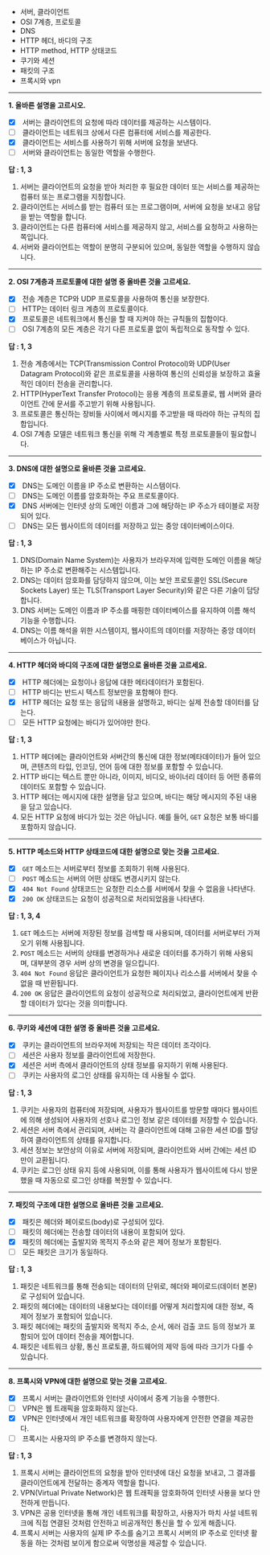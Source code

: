 - 서버, 클라이언트
- OSI 7계층, 프로토콜
- DNS
- HTTP 헤더, 바디의 구조
- HTTP method, HTTP 상태코드
- 쿠기와 세션
- 패킷의 구조
- 프록시와 vpn





---
**1. 올바른 설명을 고르시오.**

- [x]  서버는 클라이언트의 요청에 따라 데이터를 제공하는 시스템이다.
- [ ]  클라이언트는 네트워크 상에서 다른 컴퓨터에 서비스를 제공한다.
- [x]  클라이언트는 서비스를 사용하기 위해 서버에 요청을 보낸다.
- [ ]  서버와 클라이언트는 동일한 역할을 수행한다.

**답 : 1, 3**

1. 서버는 클라이언트의 요청을 받아 처리한 후 필요한 데이터 또는 서비스를 제공하는 컴퓨터 또는 프로그램을 지칭합니다.
2. 클라이언트는 서비스를 받는 컴퓨터 또는 프로그램이며, 서버에 요청을 보내고 응답을 받는 역할을 합니다.
3. 클라이언트는 다른 컴퓨터에 서비스를 제공하지 않고, 서비스를 요청하고 사용하는 쪽입니다.
4. 서버와 클라이언트는 역할이 분명히 구분되어 있으며, 동일한 역할을 수행하지 않습니다.

---

**2. OSI 7계층과 프로토콜에 대한 설명 중 올바른 것을 고르세요.**

- [x]  전송 계층은 TCP와 UDP 프로토콜을 사용하여 통신을 보장한다.
- [ ]  HTTP는 데이터 링크 계층의 프로토콜이다.
- [x]  프로토콜은 네트워크에서 통신을 할 때 지켜야 하는 규칙들의 집합이다.
- [ ]  OSI 7계층의 모든 계층은 각기 다른 프로토콜 없이 독립적으로 동작할 수 있다.

**답 : 1, 3**

1. 전송 계층에서는 TCP(Transmission Control Protocol)와 UDP(User Datagram Protocol)와 같은 프로토콜을 사용하여 통신의 신뢰성을 보장하고 효율적인 데이터 전송을 관리합니다.
2. HTTP(HyperText Transfer Protocol)는 응용 계층의 프로토콜로, 웹 서버와 클라이언트 간에 문서를 주고받기 위해 사용됩니다.
3. 프로토콜은 통신하는 장비들 사이에서 메시지를 주고받을 때 따라야 하는 규칙의 집합입니다.
4. OSI 7계층 모델은 네트워크 통신을 위해 각 계층별로 특정 프로토콜들이 필요합니다.

---

**3. DNS에 대한 설명으로 올바른 것을 고르세요.**

- [x]  DNS는 도메인 이름을 IP 주소로 변환하는 시스템이다.
- [ ]  DNS는 도메인 이름를 암호화하는 주요 프로토콜이다.
- [x]  DNS 서버에는 인터넷 상의 도메인 이름과 그에 해당하는 IP 주소가 테이블로 저장되어 있다.
- [ ]  DNS는 모든 웹사이트의 데이터를 저장하고 있는 중앙 데이터베이스이다.

**답 : 1, 3**

1. DNS(Domain Name System)는 사용자가 브라우저에 입력한 도메인 이름을 해당하는 IP 주소로 변환해주는 시스템입니다.
2. DNS는 데이터 암호화를 담당하지 않으며, 이는 보안 프로토콜인 SSL(Secure Sockets Layer) 또는 TLS(Transport Layer Security)와 같은 다른 기술이 담당합니다.
3. DNS 서버는 도메인 이름과 IP 주소를 매핑한 데이터베이스를 유지하여 이름 해석 기능을 수행합니다.
4. DNS는 이름 해석을 위한 시스템이지, 웹사이트의 데이터를 저장하는 중앙 데이터베이스가 아닙니다.

---

**4. HTTP 헤더와 바디의 구조에 대한 설명으로 올바른 것을 고르세요.**

- [x]  HTTP 헤더에는 요청이나 응답에 대한 메타데이터가 포함된다.
- [ ]  HTTP 바디는 반드시 텍스트 정보만을 포함해야 한다.
- [x]  HTTP 헤더는 요청 또는 응답의 내용을 설명하고, 바디는 실제 전송할 데이터를 담는다.
- [ ]  모든 HTTP 요청에는 바디가 있어야만 한다.

**답 : 1, 3**

1. HTTP 헤더에는 클라이언트와 서버간의 통신에 대한 정보(메타데이터)가 들어 있으며, 콘텐츠의 타입, 인코딩, 언어 등에 대한 정보를 포함할 수 있습니다.
2. HTTP 바디는 텍스트 뿐만 아니라, 이미지, 비디오, 바이너리 데이터 등 어떤 종류의 데이터도 포함할 수 있습니다.
3. HTTP 헤더는 메시지에 대한 설명을 담고 있으며, 바디는 해당 메시지의 주된 내용을 담고 있습니다.
4. 모든 HTTP 요청에 바디가 있는 것은 아닙니다. 예를 들어, `GET` 요청은 보통 바디를 포함하지 않습니다.

---

**5. HTTP 메소드와 HTTP 상태코드에 대한 설명으로 맞는 것을 고르세요.**

- [x]  `GET` 메소드는 서버로부터 정보를 조회하기 위해 사용된다.
- [ ]  `POST` 메소드는 서버의 어떤 상태도 변경시키지 않는다.
- [x]  `404 Not Found` 상태코드는 요청한 리소스를 서버에서 찾을 수 없음을 나타낸다.
- [x]  `200 OK` 상태코드는 요청이 성공적으로 처리되었음을 나타낸다.

**답 : 1, 3, 4**

1. `GET` 메소드는 서버에 저장된 정보를 검색할 때 사용되며, 데이터를 서버로부터 가져오기 위해 사용됩니다.
2. `POST` 메소드는 서버의 상태를 변경하거나 새로운 데이터를 추가하기 위해 사용되며, 대부분의 경우 서버 상의 변경을 일으킵니다.
3. `404 Not Found` 응답은 클라이언트가 요청한 페이지나 리소스를 서버에서 찾을 수 없을 때 반환됩니다.
4. `200 OK` 응답은 클라이언트의 요청이 성공적으로 처리되었고, 클라이언트에게 반환할 데이터가 있다는 것을 의미합니다.

---

**6. 쿠키와 세션에 대한 설명 중 올바른 것을 고르세요.**

- [x]  쿠키는 클라이언트의 브라우저에 저장되는 작은 데이터 조각이다.
- [ ]  세션은 사용자 정보를 클라이언트에 저장한다.
- [x]  세션은 서버 측에서 클라이언트의 상태 정보를 유지하기 위해 사용된다.
- [ ]  쿠키는 사용자의 로그인 상태를 유지하는 데 사용될 수 없다.

**답 : 1, 3**

1. 쿠키는 사용자의 컴퓨터에 저장되며, 사용자가 웹사이트를 방문할 때마다 웹사이트에 의해 생성되어 사용자의 선호나 로그인 정보 같은 데이터를 저장할 수 있습니다.
2. 세션은 서버 측에서 관리되며, 서버는 각 클라이언트에 대해 고유한 세션 ID를 할당하여 클라이언트의 상태를 유지합니다.
3. 세션 정보는 보안상의 이유로 서버에 저장되며, 클라이언트와 서버 간에는 세션 ID만이 교환됩니다.
4. 쿠키는 로그인 상태 유지 등에 사용되며, 이를 통해 사용자가 웹사이트에 다시 방문했을 때 자동으로 로그인 상태를 복원할 수 있습니다.

---

**7. 패킷의 구조에 대한 설명으로 올바른 것을 고르세요.**

- [x]  패킷은 헤더와 페이로드(body)로 구성되어 있다.
- [ ]  패킷의 헤더에는 전송할 데이터의 내용이 포함되어 있다.
- [x]  패킷의 헤더에는 출발지와 목적지 주소와 같은 제어 정보가 포함된다.
- [ ]  모든 패킷은 크기가 동일하다.

**답 : 1, 3**

1. 패킷은 네트워크를 통해 전송되는 데이터의 단위로, 헤더와 페이로드(데이터 본문)로 구성되어 있습니다.
2. 패킷의 헤더에는 데이터의 내용보다는 데이터를 어떻게 처리할지에 대한 정보, 즉 제어 정보가 포함되어 있습니다.
3. 패킷 헤더에는 패킷의 출발지와 목적지 주소, 순서, 에러 검출 코드 등의 정보가 포함되어 있어 데이터 전송을 제어합니다.
4. 패킷은 네트워크 상황, 통신 프로토콜, 하드웨어의 제약 등에 따라 크기가 다를 수 있습니다.
---

**8. 프록시와 VPN에 대한 설명으로 맞는 것을 고르세요.**

- [x]  프록시 서버는 클라이언트와 인터넷 사이에서 중계 기능을 수행한다.
- [ ]  VPN은 웹 트래픽을 암호화하지 않는다.
- [x]  VPN은 인터넷에서 개인 네트워크를 확장하여 사용자에게 안전한 연결을 제공한다.
- [ ]  프록시는 사용자의 IP 주소를 변경하지 않는다.

**답 : 1, 3**

1. 프록시 서버는 클라이언트의 요청을 받아 인터넷에 대신 요청을 보내고, 그 결과를 클라이언트에게 전달하는 중계자 역할을 합니다.
2. VPN(Virtual Private Network)은 웹 트래픽을 암호화하여 인터넷 사용을 보다 안전하게 만듭니다.
3. VPN은 공용 인터넷을 통해 개인 네트워크를 확장하고, 사용자가 마치 사설 네트워크에 직접 연결된 것처럼 안전하고 비공개적인 통신을 할 수 있게 해줍니다.
4. 프록시 서버는 사용자의 실제 IP 주소를 숨기고 프록시 서버의 IP 주소로 인터넷 활동을 하는 것처럼 보이게 함으로써 익명성을 제공할 수 있습니다.